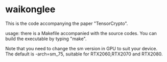 # waikonglee

This is the code accompanying the paper "TensorCrypto".

usage: there is a Makefile accompanied with the source codes. You can build the executable by typing "make".

Note that you need to change the sm version in GPU to suit your device. The default is -arch=sm_75, suitable for RTX2060,RTX2070 and RTX2080.
